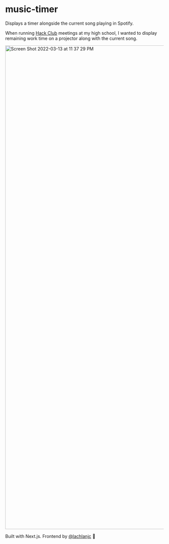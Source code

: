 # music-timer
Displays a timer alongside the current song playing in Spotify.

When running [Hack Club](https://hackclub.com) meetings at my high school, I wanted to display remaining work time on a projector along with the current song.

<img width="1535" alt="Screen Shot 2022-03-13 at 11 37 29 PM" src="https://user-images.githubusercontent.com/14811170/158118613-919af47b-87d4-4a84-9d20-1e7fab6d3248.png">

Built with Next.js. Frontend by [@lachlanjc](https://github.com/lachlanjc) 💖
